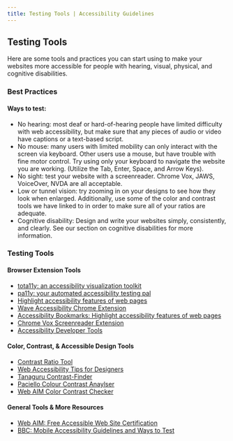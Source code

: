 ```yaml
---
title: Testing Tools | Accessibility Guidelines
---
```

## Testing Tools

Here are some tools and practices you can start using to make your websites more accessible for people with hearing, visual, physical, and cognitive disabilities.

### Best Practices
#### Ways to test:

* <span class="text-bold">No hearing</span>: most deaf or hard-of-hearing people have limited difficulty with web accessibility, but make sure that any pieces of audio or video have captions or a text-based script.
* <span class="text-bold">No mouse</span>: many users with limited mobility can only interact with the screen via keyboard. Other users use a mouse, but have trouble with fine motor control. Try using only your keyboard to navigate the website you are working. (Utilize the Tab, Enter, Space, and Arrow Keys).
* <span class="text-bold">No sight</span>: test your website with a screenreader. Chrome Vox, JAWS, VoiceOver, NVDA are all acceptable.
* <span class="text-bold">Low or tunnel vision</span>: try zooming in on your designs to see how they look when enlarged. Additionally, use some of the color and contrast tools we have linked to in order to make sure all of your ratios are adequate.
* <span class="text-bold">Cognitive disability</span>: Design and write your websites simply, consistently, and clearly. See our section on cognitive disabilities for more information.


### Testing Tools
#### Browser Extension Tools
* [tota11y: an accessibility visualization toolkit](http://khan.github.io/tota11y/)
* [pa11y: your automated accessibility testing pal](http://pa11y.org/) 
* [Highlight accessibility features of web pages](http://accessibility-bookmarklets.org/) 
* [Wave Accessibility Chrome Extension](http://wave.webaim.org/extension/) 
* [Accessibility Bookmarks: Highlight accessibility features of web pages](http://accessibility-bookmarklets.org/) 
* [Chrome Vox Screenreader Extension](http://www.chromevox.com/) 
* [Accessibility Developer Tools](https://chrome.google.com/webstore/detail/accessibility-developer-t/fpkknkljclfencbdbgkenhalefipecmb?hl=en) 

#### Color, Contrast, &amp; Accessible Design Tools
* [Contrast Ratio Tool](http://leaverou.github.io/contrast-ratio/) 
* [Web Accessibility Tips for Designers](http://webaim.org/resources/designers/)
* [Tanaguru Contrast-Finder](http://contrast-finder.tanaguru.com/) 
* [Paciello Colour Contrast Anaylser](https://www.paciellogroup.com/resources/contrastanalyser/) 
* [Web AIM Color Contrast Checker](http://webaim.org/resources/contrastchecker/) 

#### General Tools &amp; More Resources
* [Web AIM: Free Accessible Web Site Certification](http://webaim.org/services/certification/) 
* [BBC: Mobile Accessibility Guidelines and Ways to Test](http://www.bbc.co.uk/guidelines/futuremedia/accessibility/mobile/how-to-test)

